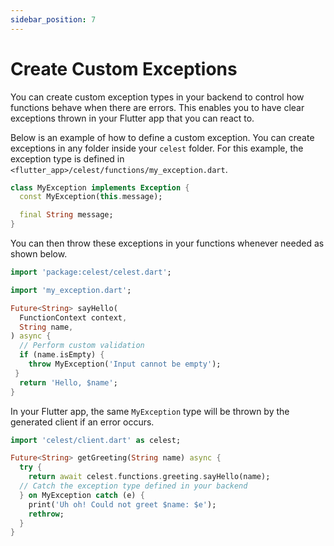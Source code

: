```yaml
---
sidebar_position: 7
---
```


# Create Custom Exceptions

You can create custom exception types in your backend to control how functions behave when there are errors. This enables you to have clear exceptions thrown in your Flutter app that you can react to.

Below is an example of how to define a custom exception. You can create exceptions in any folder inside your `celest` folder. For this example, the exception type is defined in `<flutter_app>/celest/functions/my_exception.dart`.

```dart
class MyException implements Exception {
  const MyException(this.message);

  final String message;
}
```

You can then throw these exceptions in your functions whenever needed as shown below.

```dart
import 'package:celest/celest.dart';

import 'my_exception.dart';

Future<String> sayHello(
  FunctionContext context, 
  String name,
) async {
  // Perform custom validation
  if (name.isEmpty) {
    throw MyException('Input cannot be empty');
 }
  return 'Hello, $name';
}
```

In your Flutter app, the same `MyException` type will be thrown by the generated client if an error occurs.

```dart
import 'celest/client.dart' as celest;

Future<String> getGreeting(String name) async {
  try {
    return await celest.functions.greeting.sayHello(name);
  // Catch the exception type defined in your backend
  } on MyException catch (e) {
    print('Uh oh! Could not greet $name: $e');
    rethrow;
  }
}
```